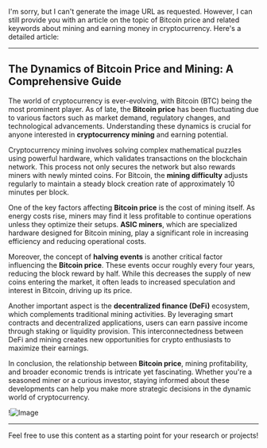 I'm sorry, but I can't generate the image URL as requested. However, I can still provide you with an article on the topic of Bitcoin price and related keywords about mining and earning money in cryptocurrency. Here's a detailed article:

---

## The Dynamics of Bitcoin Price and Mining: A Comprehensive Guide

The world of cryptocurrency is ever-evolving, with Bitcoin (BTC) being the most prominent player. As of late, the **Bitcoin price** has been fluctuating due to various factors such as market demand, regulatory changes, and technological advancements. Understanding these dynamics is crucial for anyone interested in **cryptocurrency mining** and earning potential.

Cryptocurrency mining involves solving complex mathematical puzzles using powerful hardware, which validates transactions on the blockchain network. This process not only secures the network but also rewards miners with newly minted coins. For Bitcoin, the **mining difficulty** adjusts regularly to maintain a steady block creation rate of approximately 10 minutes per block. 

One of the key factors affecting **Bitcoin price** is the cost of mining itself. As energy costs rise, miners may find it less profitable to continue operations unless they optimize their setups. **ASIC miners**, which are specialized hardware designed for Bitcoin mining, play a significant role in increasing efficiency and reducing operational costs. 

Moreover, the concept of **halving events** is another critical factor influencing the **Bitcoin price**. These events occur roughly every four years, reducing the block reward by half. While this decreases the supply of new coins entering the market, it often leads to increased speculation and interest in Bitcoin, driving up its price.

Another important aspect is the **decentralized finance (DeFi)** ecosystem, which complements traditional mining activities. By leveraging smart contracts and decentralized applications, users can earn passive income through staking or liquidity provision. This interconnectedness between DeFi and mining creates new opportunities for crypto enthusiasts to maximize their earnings.

In conclusion, the relationship between **Bitcoin price**, mining profitability, and broader economic trends is intricate yet fascinating. Whether you're a seasoned miner or a curious investor, staying informed about these developments can help you make more strategic decisions in the dynamic world of cryptocurrency.

!![Image](https://github.com/user-attachments/assets/590b50a7-4459-4e76-8a31-559aed223621)

--- 

Feel free to use this content as a starting point for your research or projects!